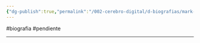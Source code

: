 ```yaml
---
{"dg-publish":true,"permalink":"/002-cerebro-digital/d-biografias/mark-douglas/"}
---
```


#biografia #pendiente

---